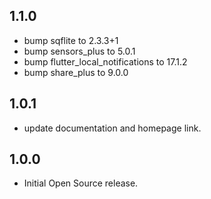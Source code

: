 ## 1.1.0

- bump sqflite to 2.3.3+1
- bump sensors_plus to 5.0.1
- bump flutter_local_notifications to 17.1.2
- bump share_plus to 9.0.0

## 1.0.1

- update documentation and homepage link.

## 1.0.0

- Initial Open Source release.
